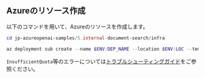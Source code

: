 ## Azureのリソース作成
以下のコマンドを用いて、Azureのリソースを作成します。
```PowerShell
cd jp-azureopenai-samples/5.internal-document-search/infra

az deployment sub create --name $ENV:DEP_NAME --location $ENV:LOC --template-file main.bicep --parameters principalId=$ENV:AZURE_PRINCIPAL_ID environmentName=$ENV:AZURE_ENV_NAME location=$ENV:LOC
```

`InsufficientQuota`等のエラーについては[トラブルシューティングガイド](assets/troubleshooting.md)をご参照ください。
